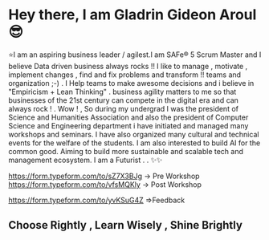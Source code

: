 # Hey there, I am Gladrin Gideon Aroul :sunglasses:
:star:I am an aspiring business leader / agilest.I am SAFe® 5  Scrum Master and I believe Data driven business always rocks !! I like to manage , motivate , implement changes , find and fix problems and transform !! teams and organization ;-) . I Help teams to make awesome decisions and i believe in "Empiricism + Lean Thinking" . business agility matters to me so that businesses of the 21st century can compete in the digital era and can always rock ! . Wow ! , So during my undergrad I was the president of Science and Humanities Association and also the president of Computer Science and Engineering department i have initiated and managed many workshops and seminars. I have also organized many cultural and technical events for the welfare of the students. I am also interested to build AI for the common good. Aiming to build more sustainable and scalable tech and management ecosystem. I am a Futurist .  . 
✨✨

https://form.typeform.com/to/sZ7X3BJg -> Pre Workshop 
https://form.typeform.com/to/vfsMQKly -> Post Workshop 

https://form.typeform.com/to/yvKSuG4Z  =>Feedback

## Choose Rightly , Learn Wisely , Shine Brightly 




